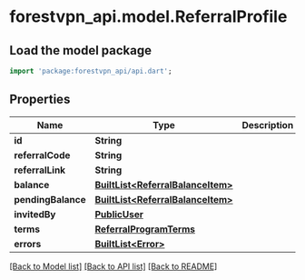 # forestvpn_api.model.ReferralProfile

## Load the model package
```dart
import 'package:forestvpn_api/api.dart';
```

## Properties
Name | Type | Description | Notes
------------ | ------------- | ------------- | -------------
**id** | **String** |  | 
**referralCode** | **String** |  | 
**referralLink** | **String** |  | 
**balance** | [**BuiltList&lt;ReferralBalanceItem&gt;**](ReferralBalanceItem.md) |  | 
**pendingBalance** | [**BuiltList&lt;ReferralBalanceItem&gt;**](ReferralBalanceItem.md) |  | 
**invitedBy** | [**PublicUser**](PublicUser.md) |  | [optional] 
**terms** | [**ReferralProgramTerms**](ReferralProgramTerms.md) |  | 
**errors** | [**BuiltList&lt;Error&gt;**](Error.md) |  | 

[[Back to Model list]](../README.md#documentation-for-models) [[Back to API list]](../README.md#documentation-for-api-endpoints) [[Back to README]](../README.md)


